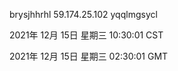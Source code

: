 brysjhhrhl 59.174.25.102 yqqlmgsycl

2021年 12月 15日 星期三 10:30:01 CST

2021年 12月 15日 星期三 02:30:01 GMT
